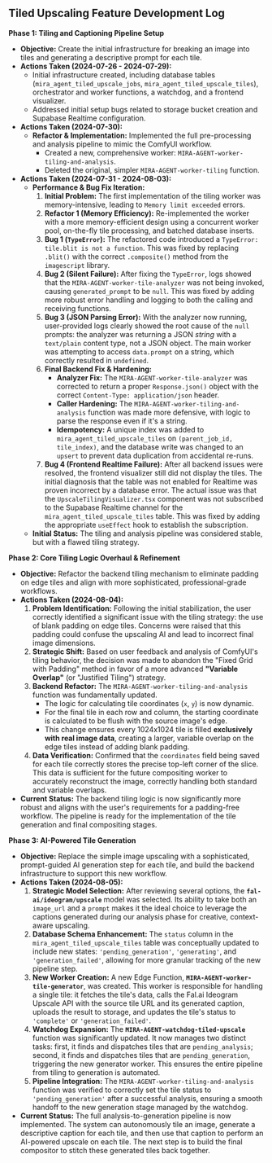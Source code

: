 ## Tiled Upscaling Feature Development Log

**Phase 1: Tiling and Captioning Pipeline Setup**

*   **Objective:** Create the initial infrastructure for breaking an image into tiles and generating a descriptive prompt for each tile.
*   **Actions Taken (2024-07-26 - 2024-07-29):**
    *   Initial infrastructure created, including database tables (`mira_agent_tiled_upscale_jobs`, `mira_agent_tiled_upscale_tiles`), orchestrator and worker functions, a watchdog, and a frontend visualizer.
    *   Addressed initial setup bugs related to storage bucket creation and Supabase Realtime configuration.
*   **Actions Taken (2024-07-30):**
    *   **Refactor & Implementation:** Implemented the full pre-processing and analysis pipeline to mimic the ComfyUI workflow.
        *   Created a new, comprehensive worker: `MIRA-AGENT-worker-tiling-and-analysis`.
        *   Deleted the original, simpler `MIRA-AGENT-worker-tiling` function.
*   **Actions Taken (2024-07-31 - 2024-08-03):**
    *   **Performance & Bug Fix Iteration:**
        1.  **Initial Problem:** The first implementation of the tiling worker was memory-intensive, leading to `Memory limit exceeded` errors.
        2.  **Refactor 1 (Memory Efficiency):** Re-implemented the worker with a more memory-efficient design using a concurrent worker pool, on-the-fly tile processing, and batched database inserts.
        3.  **Bug 1 (`TypeError`):** The refactored code introduced a `TypeError: tile.blit is not a function`. This was fixed by replacing `.blit()` with the correct `.composite()` method from the `imagescript` library.
        4.  **Bug 2 (Silent Failure):** After fixing the `TypeError`, logs showed that the `MIRA-AGENT-worker-tile-analyzer` was not being invoked, causing `generated_prompt` to be `null`. This was fixed by adding more robust error handling and logging to both the calling and receiving functions.
        5.  **Bug 3 (JSON Parsing Error):** With the analyzer now running, user-provided logs clearly showed the root cause of the `null` prompts: the analyzer was returning a JSON *string* with a `text/plain` content type, not a JSON object. The main worker was attempting to access `data.prompt` on a string, which correctly resulted in `undefined`.
        6.  **Final Backend Fix & Hardening:**
            *   **Analyzer Fix:** The `MIRA-AGENT-worker-tile-analyzer` was corrected to return a proper `Response.json()` object with the correct `Content-Type: application/json` header.
            *   **Caller Hardening:** The `MIRA-AGENT-worker-tiling-and-analysis` function was made more defensive, with logic to parse the response even if it's a string.
            *   **Idempotency:** A unique index was added to `mira_agent_tiled_upscale_tiles` on `(parent_job_id, tile_index)`, and the database write was changed to an `upsert` to prevent data duplication from accidental re-runs.
        7.  **Bug 4 (Frontend Realtime Failure):** After all backend issues were resolved, the frontend visualizer still did not display the tiles. The initial diagnosis that the table was not enabled for Realtime was proven incorrect by a database error. The actual issue was that the `UpscaleTilingVisualizer.tsx` component was not subscribed to the Supabase Realtime channel for the `mira_agent_tiled_upscale_tiles` table. This was fixed by adding the appropriate `useEffect` hook to establish the subscription.
    *   **Initial Status:** The tiling and analysis pipeline was considered stable, but with a flawed tiling strategy.

**Phase 2: Core Tiling Logic Overhaul & Refinement**

*   **Objective:** Refactor the backend tiling mechanism to eliminate padding on edge tiles and align with more sophisticated, professional-grade workflows.
*   **Actions Taken (2024-08-04):**
    1.  **Problem Identification:** Following the initial stabilization, the user correctly identified a significant issue with the tiling strategy: the use of blank padding on edge tiles. Concerns were raised that this padding could confuse the upscaling AI and lead to incorrect final image dimensions.
    2.  **Strategic Shift:** Based on user feedback and analysis of ComfyUI's tiling behavior, the decision was made to abandon the "Fixed Grid with Padding" method in favor of a more advanced **"Variable Overlap"** (or "Justified Tiling") strategy.
    3.  **Backend Refactor:** The `MIRA-AGENT-worker-tiling-and-analysis` function was fundamentally updated.
        *   The logic for calculating tile coordinates (`x`, `y`) is now dynamic.
        *   For the final tile in each row and column, the starting coordinate is calculated to be flush with the source image's edge.
        *   This change ensures every 1024x1024 tile is filled **exclusively with real image data**, creating a larger, variable overlap on the edge tiles instead of adding blank padding.
    4.  **Data Verification:** Confirmed that the `coordinates` field being saved for each tile correctly stores the precise top-left corner of the slice. This data is sufficient for the future compositing worker to accurately reconstruct the image, correctly handling both standard and variable overlaps.
*   **Current Status:** The backend tiling logic is now significantly more robust and aligns with the user's requirements for a padding-free workflow. The pipeline is ready for the implementation of the tile generation and final compositing stages.

**Phase 3: AI-Powered Tile Generation**

*   **Objective:** Replace the simple image upscaling with a sophisticated, prompt-guided AI generation step for each tile, and build the backend infrastructure to support this new workflow.
*   **Actions Taken (2024-08-05):**
    1.  **Strategic Model Selection:** After reviewing several options, the **`fal-ai/ideogram/upscale`** model was selected. Its ability to take both an `image_url` and a `prompt` makes it the ideal choice to leverage the captions generated during our analysis phase for creative, context-aware upscaling.
    2.  **Database Schema Enhancement:** The `status` column in the `mira_agent_tiled_upscale_tiles` table was conceptually updated to include new states: `'pending_generation'`, `'generating'`, and `'generation_failed'`, allowing for more granular tracking of the new pipeline step.
    3.  **New Worker Creation:** A new Edge Function, **`MIRA-AGENT-worker-tile-generator`**, was created. This worker is responsible for handling a single tile: it fetches the tile's data, calls the Fal.ai Ideogram Upscale API with the source tile URL and its generated caption, uploads the result to storage, and updates the tile's status to `'complete'` or `'generation_failed'`.
    4.  **Watchdog Expansion:** The **`MIRA-AGENT-watchdog-tiled-upscale`** function was significantly updated. It now manages two distinct tasks: first, it finds and dispatches tiles that are `pending_analysis`; second, it finds and dispatches tiles that are `pending_generation`, triggering the new generator worker. This ensures the entire pipeline from tiling to generation is automated.
    5.  **Pipeline Integration:** The `MIRA-AGENT-worker-tiling-and-analysis` function was verified to correctly set the tile status to `'pending_generation'` after a successful analysis, ensuring a smooth handoff to the new generation stage managed by the watchdog.
*   **Current Status:** The full analysis-to-generation pipeline is now implemented. The system can autonomously tile an image, generate a descriptive caption for each tile, and then use that caption to perform an AI-powered upscale on each tile. The next step is to build the final compositor to stitch these generated tiles back together.